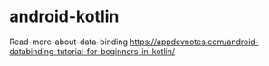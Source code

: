# android-kotlin

Read-more-about-data-binding
https://appdevnotes.com/android-databinding-tutorial-for-beginners-in-kotlin/

